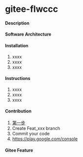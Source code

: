 # gitee-flwccc
<!-- [证书别名](https://www.jianshu.com/p/32bfcc7f27df) -->
<!-- [证书别名2](https://zhuanlan.zhihu.com/p/499813377) -->
<!-- 
keytool -genkey -alias stock-a -keyalg RSA -keysize 2048 -validity 36500 -keystore stock-a.keystore
keytool -genkey -v -alias plouto -keyalg RSA -keysize 2048 -validity 36500 -keystore /Users/ranjingqiao/Downloads/plouto.keystore

 keytool -genkey -alias ploutostock   -keyalg RSA -keysize 2048 -validity 36500 -keystore /Users/ranjingqiao/Downloads/stockpenhaiPlouto.keystore

证书别名   ploutostock
证书名字   stockpenhaiPlouto
 输入密药口令： Wstock.@plou693acranjingqiao  
 您的名字与姓氏是什么 陈羽
 您的组织单位名称是什么 成都鹏海科技有限公司
 您的组织名称是什么   成都鹏海科技有限公司
 您所在的城市或区域名称是什么?  四川省
 您所在的省/市/自治区名称是什么? 成都市
 该单位的双字母国家/地区代码是什么?  510100 -->
#### Description
 

#### Software Architecture
#### <!-- [下啦加载更多](https://blog.csdn.net/qq_42543244/article/details/123637834)-->
 <!-- [image](https://www.isqqw.com/)-->
 <!-- [popup](https://www.yisu.com/zixun/692272.html)-->
<!-- [跨域](https://chrome.google.com/webstore/detail/allow-cors-access-control/lhobafahddgcelffkeicbaginigeejlf
) -->
#### Installation

1.  xxxx
2.  xxxx
3.  xxxx

#### Instructions

1.  xxxx
2.  xxxx
3.  xxxx

#### Contribution

1.  [第一步](https://play.google.com/console)
2.  Create Feat_xxx branch
3.  Commit your code
4.  https://play.google.com/console

<!-- [时分图](https://www.isqqw.com/echartsdetail?id=34201) -->
#### Gitee Feature
 
 <!-- jingqiao ran
 ran666669@gmail.com -->
 
 <!-- [Google_play安卓上架流1](https://images.tuyacn.com/smart/announcement/Google_play.pdf)-->
 <!-- [安卓上架流2](https://blog.csdn.net/darrnss/article/details/108484893)-->
 <!-- [苹果开发者账号](http://www.scicat.cn/jingyan/20210819/5766085.html)-->
<!-- 1024 * 500  不超过一兆
 512 * 512 -->
 
 
 
 
 <!-- 
 ios 开发者账号  chen yu 
 1986年06月02日
 593313908@qq.com
 stock.plouto@gmail.com  密码  Phstart@8Phstart@8
 00852 55708229
 
 -->
 
 
 
 <!--  谷歌账号
  plouto stock
  
  ploutostock.8@gmail.com
  密码   Ranqiao@99
  18190688150
  辅助邮箱 3051813192@qq.com
  1986年06月02日
  
  团队名称  Hong Kong Pluto Trading Management Co., Ltd

  -->
  
  
  
  
  
  <!-- IOS 证书生成 
  
   Description  ===  Stock plouto
   Bundle ID    ===  stockplouto.com.app
   
  
  p12的证书密码 Phstart@8
  
  描述文件名称  stockPloutoProfile
  -->
  
  
  <!-- 谷歌开发者账号 
    账号 stock.plouto@gmail.com 
	开发者 lucky-good
  
  -->
  
  
  
  
  
<!--  Jame.plouto8@gmail.com
  googleJame9. -->